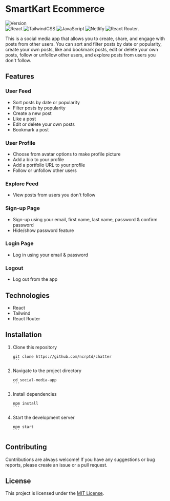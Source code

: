 # SmartKart Ecommerce 

![Version](https://img.shields.io/badge/version-0.0.1--beta-orange)  
 ![React](https://img.shields.io/badge/react-%2320232a.svg?style=for-the-badge&logo=react&logoColor=%2361DAFB)
![TailwindCSS](https://img.shields.io/badge/tailwindcss-%2338B2AC.svg?style=for-the-badge&logo=tailwind-css&logoColor=white)
![JavaScript](https://img.shields.io/badge/javascript-%23323330.svg?style=for-the-badge&logo=javascript&logoColor=%23F7DF1E)
![Netlify](https://img.shields.io/badge/netlify-%23000000.svg?style=for-the-badge&logo=netlify&logoColor=#00C7B7)
![React Router](https://img.shields.io/badge/React_Router-CA4245?style=for-the-badge&logo=react-router&logoColor=white).


This is a social media app that allows you to create, share, and engage with posts from other users. You can sort and filter posts by date or popularity, create your own posts, like and bookmark posts, edit or delete your own posts, follow or unfollow other users, and explore posts from users you don't follow.

## Features

### User Feed

- Sort posts by date or popularity
- Filter posts by popularity
- Create a new post
- Like a post
- Edit or delete your own posts
- Bookmark a post

### User Profile

- Choose from avatar options to make profile picture
- Add a bio to your profile
- Add a portfolio URL to your profile
- Follow or unfollow other users

### Explore Feed

- View posts from users you don't follow

### Sign-up Page

- Sign-up using your email, first name, last name, password & confirm password
- Hide/show password feature

### Login Page

- Log in using your email & password

### Logout

- Log out from the app

## Technologies

- React
- Tailwind
- React Router

## Installation

1. Clone this repository
   ````
   git clone https://github.com/ncrptd/chatter
   ```
2. Navigate to the project directory
   ````
   cd social-media-app
   ```
3. Install dependencies
   ````
   npm install
   ```
4. Start the development server
   ````
   npm start
   ```

## Contributing

Contributions are always welcome! If you have any suggestions or bug reports, please create an issue or a pull request.

## License

This project is licensed under the [MIT License](https://opensource.org/licenses/MIT).
